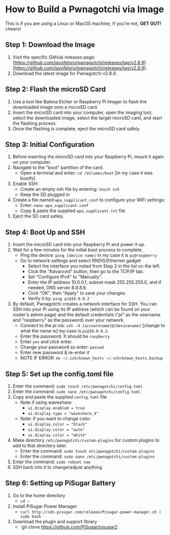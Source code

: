 # How to Build a Pwnagotchi via Image
This is if you are using a Linux or MacOS machine, if you're not, **GET OUT!** cheers!

## Step 1: Download the Image

1. Visit the specific GitHub releases page: [https://github.com/jayofelony/pwnagotchi/releases/tag/v2.8.9](https://github.com/jayofelony/pwnagotchi/releases/tag/v2.8.9).
2. Download the latest image for Pwnagotchi v2.8.9.

## Step 2: Flash the microSD Card

1. Use a tool like Balena Etcher or Raspberry Pi Imager to flash the downloaded image onto a microSD card.
2. Insert the microSD card into your computer, open the imaging tool, select the downloaded image, select the target microSD card, and start the flashing process.
3. Once the flashing is complete, eject the microSD card safely.

## Step 3: Initial Configuration

1. Before inserting the microSD card into your Raspberry Pi, mount it again on your computer.
2. Navigate to the "boot" partition of the card.
    - Open a terminal and enter: `cd /Volumes/boot` [in my case it was bootfs]
3. Enable SSH:
    - Create an empty ssh file by entering: `touch ssh`
    - Keep the SD plugged in
4. Create a file named `wpa_supplicant.conf` to configure your WiFi settings:
    - Enter: `nano wpa_supplicant.conf`
    - Copy & paste the supplied `wpa_supplicant.txt` file
5. Eject the SD card safely.

## Step 4: Boot Up and SSH

1. Insert the microSD card into your Raspberry Pi and power it up.
2. Wait for a few minutes for the initial boot process to complete.
    - Ping the device: `ping [device name]` in my case it is `pi@raspberry`
    - Go to network settings and select RNDIS/Ethernet gadget
        - Select the interface you noted from Step 2 in the list on the left.
        - Click the "Advanced" button, then go to the TCP/IP tab.
        - Set "Configure IPv4" to "Manually".
        - Enter the IP address 10.0.0.1, subnet mask 255.255.255.0, and if needed, DNS server 8.8.8.8.
        - Click "OK", then "Apply" to save your changes.
        - Verify it by: `ping pi@10.0.0.2`
3. By default, Pwnagotchi creates a network interface for SSH. You can SSH into your Pi using its IP address (which can be found on your router's admin page) and the default credentials (“pi” as the username and “raspberry” as the password) over your network.
    - Connect to the pi via: `ssh -4 [accountname]@[devicename]` [change to what the name is] my case is `pi@10.0.0.2`.
    - Enter the password. It should be `raspberry`
    - Enter `yes` and click enter.
    - Change your password so enter: `passwd`
    - Enter new password & re-enter it
    - NOTE IF ERROR: `mv ~/.ssh/known_hosts ~/.ssh/known_hosts.backup`

## Step 5: Set up the config.toml file

1. Enter the command: `sudo touch /etc/pwnagotchi/config.toml`
2. Enter the command: `sudo nano /etc/pwnagotchi/config.toml`
3. Copy and paste the supplied `config.toml` file 
    - Note if using waveshare: 
        - `ui.display.enabled = true`
        - `ui.display.type = "waveshare_4"`
    - Note: if you want to change color.
        - `ui.display.color = "black"`
        - `ui.display.color = "auto"`
        - `ui.display.color = "white"`
4. Make directory `/etc/pwnagotchi/custom-plugins` for custom plugins to add to that directory later.
    - Enter the command: `sudo touch etc/pwnagotchi/custom-plugins`
    - Enter the command: `sudo nano /etc/pwnagotchi/custom-plugins`
5. Enter the command: `sudo reboot now`
6. SSH back into it to change/adjust anything

## Step 6: Setting up PiSugar Battery

1. Go to the home directory
    - `cd ~`
2. Install PiSugar Power Manager 
    - `curl http://cdn.pisugar.com/release/Pisugar-power-manager.sh | sudo bash`
3. Download the plugin and support library
    - `git clone https://github.com/PiSugar/pisugar2
